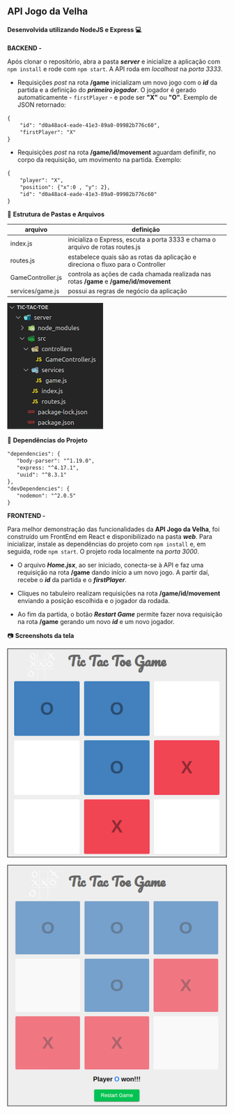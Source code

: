 ## API Jogo da Velha

#### Desenvolvida utilizando NodeJS e Express :computer:

**BACKEND -**


Após clonar o repositório, abra a pasta ***server*** e inicialize a aplicação 
com ```npm install``` e rode com ```npm start```. A API roda em *localhost* na *porta 3333*.


- Requisições *post* na rota **/game** inicializam um novo jogo com o ***id*** da partida e a definição do ***primeiro jogador***. O jogador é gerado automaticamente - ```firstPlayer``` - e pode ser **"X"** ou **"O"**. Exemplo de JSON retornado:

```
{
 	"id": "d0a48ac4-eade-41e3-89a0-09982b776c60",
 	"firstPlayer": "X"
}
```


- Requisições *post* na rota **/game/id/movement** aguardam definifir, no corpo da requisição, um movimento na partida. Exemplo:
```
{
	"player": "X",
	"position": {"x":0 , "y": 2},
	"id": "d0a48ac4-eade-41e3-89a0-09982b776c60"
}
```

:open_file_folder: **Estrutura de Pastas e Arquivos**

arquivo | definição
------------ | -------------
index.js | inicializa o Express, escuta a porta 3333 e chama o arquivo de rotas routes.js
routes.js| estabelece quais são as rotas da aplicação e direciona o fluxo para o Controller
GameController.js| controla as ações de cada chamada realizada nas rotas **/game** e **/game/id/movement**
services/game.js| possui as regras de negócio da aplicação

![](/images/api-folders.png)

:wrench: **Dependências do Projeto**
```
"dependencies": {
   "body-parser": "^1.19.0",
   "express: "^4.17.1",
   "uuid": "^8.3.1"
},
"devDependencies": {
   "nodemon": "^2.0.5"
}

```


**FRONTEND -**

Para melhor demonstração das funcionalidades da **API Jogo da Velha**, foi construído um FrontEnd em React e disponibilizado na pasta ***web***. Para inicializar, instale as dependências do projeto com ```npm install``` e, em seguida, rode ```npm start```. O projeto roda localmente na *porta 3000*.

- O arquivo ***Home.jsx***, ao ser iniciado, conecta-se à API e faz uma requisição na rota **/game** dando início a um novo jogo. A partir daí, recebe o ***id*** da partida e o ***firstPlayer***.

- Cliques no tabuleiro realizam requisições na rota **/game/id/movement** enviando a posição escolhida e o jogador da rodada.

- Ao fim da partida, o botão ***Restart Game*** permite fazer nova requisição na rota **/game** gerando um novo ***id*** e um novo jogador.

:camera: **Screenshots da tela**

<p align="center"><img src="/images/game01.png"></p>

<p align="center"><img src="/images/game02.png"></p>

